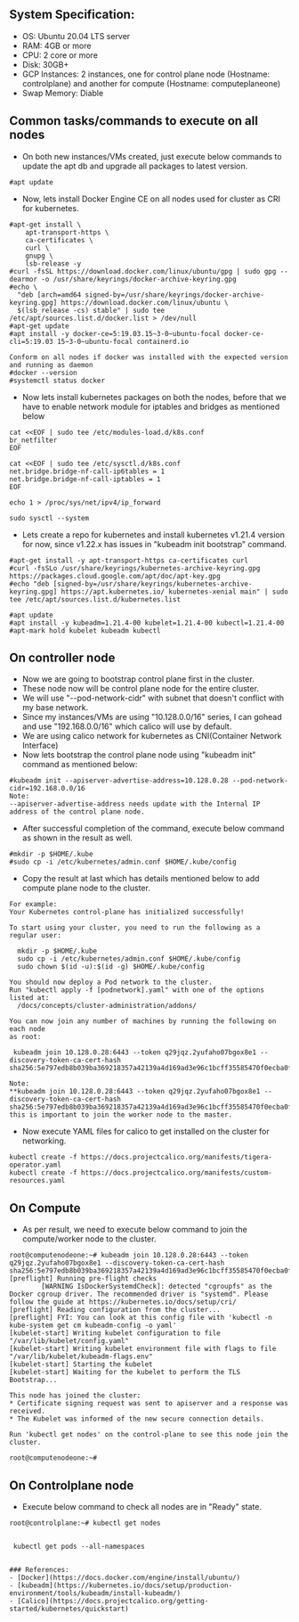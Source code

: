 ## System Specification:
- OS: Ubuntu 20.04 LTS server
- RAM: 4GB or more
- CPU: 2 core or more
- Disk: 30GB+
- GCP Instances: 2 instances, one for control plane node (Hostname: controlplane) and another for compute (Hostname: computeplaneone)
- Swap Memory: Diable

## Common tasks/commands to execute on all nodes
- On both new instances/VMs created, just execute below commands to update the apt db and upgrade all packages to latest version.
```
#apt update
```

- Now, lets install Docker Engine CE on all nodes used for cluster as CRI for kubernetes.
```
#apt-get install \
    apt-transport-https \
    ca-certificates \
    curl \
    gnupg \
    lsb-release -y
#curl -fsSL https://download.docker.com/linux/ubuntu/gpg | sudo gpg --dearmor -o /usr/share/keyrings/docker-archive-keyring.gpg
#echo \
  "deb [arch=amd64 signed-by=/usr/share/keyrings/docker-archive-keyring.gpg] https://download.docker.com/linux/ubuntu \
  $(lsb_release -cs) stable" | sudo tee /etc/apt/sources.list.d/docker.list > /dev/null
#apt-get update
#apt install -y docker-ce=5:19.03.15~3-0~ubuntu-focal docker-ce-cli=5:19.03 15~3-0~ubuntu-focal containerd.io

Conform on all nodes if docker was installed with the expected version and running as daemon
#docker --version
#systemctl status docker
```

- Now lets install kubernetes packages on both the nodes, before that we have to enable network module for iptables and bridges as mentioned below
```
cat <<EOF | sudo tee /etc/modules-load.d/k8s.conf
br_netfilter
EOF

cat <<EOF | sudo tee /etc/sysctl.d/k8s.conf
net.bridge.bridge-nf-call-ip6tables = 1
net.bridge.bridge-nf-call-iptables = 1
EOF

echo 1 > /proc/sys/net/ipv4/ip_forward

sudo sysctl --system
```

- Lets create a repo for kubernetes and install kubernetes v1.21.4 version for now, since v1.22.x has issues in "kubeadm init bootstrap" command.
```
#apt-get install -y apt-transport-https ca-certificates curl
#curl -fsSLo /usr/share/keyrings/kubernetes-archive-keyring.gpg https://packages.cloud.google.com/apt/doc/apt-key.gpg
#echo "deb [signed-by=/usr/share/keyrings/kubernetes-archive-keyring.gpg] https://apt.kubernetes.io/ kubernetes-xenial main" | sudo tee /etc/apt/sources.list.d/kubernetes.list

#apt update
#apt install -y kubeadm=1.21.4-00 kubelet=1.21.4-00 kubectl=1.21.4-00
#apt-mark hold kubelet kubeadm kubectl
```

## On controller node
- Now we are going to bootstrap control plane first in the cluster.
- These node now will be control plane node for the entire cluster.
- We will use "--pod-network-cidr" with subnet that doesn't conflict with my base network.
- Since my instances/VMs are using "10.128.0.0/16" series, I can gohead and use "192.168.0.0/16" which calico will use by default.
- We are using calico network for kubernetes as CNI(Container Network Interface)
- Now lets bootstrap the control plane node using "kubeadm init" command as mentioned below:
```
#kubeadm init --apiserver-advertise-address=10.128.0.28 --pod-network-cidr=192.168.0.0/16
Note:
--apiserver-advertise-address needs update with the Internal IP address of the control plane node.
```
- After successful completion of the command, execute below command as shown in the result as well.
```
#mkdir -p $HOME/.kube
#sudo cp -i /etc/kubernetes/admin.conf $HOME/.kube/config
```
- Copy the result at last which has details mentioned below to add compute plane node to the cluster.
```
For example:
Your Kubernetes control-plane has initialized successfully!

To start using your cluster, you need to run the following as a regular user:

  mkdir -p $HOME/.kube
  sudo cp -i /etc/kubernetes/admin.conf $HOME/.kube/config
  sudo chown $(id -u):$(id -g) $HOME/.kube/config

You should now deploy a Pod network to the cluster.
Run "kubectl apply -f [podnetwork].yaml" with one of the options listed at:
  /docs/concepts/cluster-administration/addons/

You can now join any number of machines by running the following on each node
as root:

 kubeadm join 10.128.0.28:6443 --token q29jqz.2yufaho07bgox8e1 --discovery-token-ca-cert-hash sha256:5e797edb8b039ba369218357a42139a4d169ad3e96c1bcff35585470f0ecba0f 

Note:
**kubeadm join 10.128.0.28:6443 --token q29jqz.2yufaho07bgox8e1 --discovery-token-ca-cert-hash sha256:5e797edb8b039ba369218357a42139a4d169ad3e96c1bcff35585470f0ecba0f** this is important to join the worker node to the master.
```
- Now execute YAML files for calico to get installed on the cluster for networking.
```
kubectl create -f https://docs.projectcalico.org/manifests/tigera-operator.yaml
kubectl create -f https://docs.projectcalico.org/manifests/custom-resources.yaml
```

## On Compute
- As per result, we need to execute below command to join the compute/worker node to the cluster.
```
root@computenodeone:~# kubeadm join 10.128.0.28:6443 --token q29jqz.2yufaho07bgox8e1 --discovery-token-ca-cert-hash sha256:5e797edb8b039ba369218357a42139a4d169ad3e96c1bcff35585470f0ecba0f
[preflight] Running pre-flight checks
        [WARNING IsDockerSystemdCheck]: detected "cgroupfs" as the Docker cgroup driver. The recommended driver is "systemd". Please follow the guide at https://kubernetes.io/docs/setup/cri/
[preflight] Reading configuration from the cluster...
[preflight] FYI: You can look at this config file with 'kubectl -n kube-system get cm kubeadm-config -o yaml'
[kubelet-start] Writing kubelet configuration to file "/var/lib/kubelet/config.yaml"
[kubelet-start] Writing kubelet environment file with flags to file "/var/lib/kubelet/kubeadm-flags.env"
[kubelet-start] Starting the kubelet
[kubelet-start] Waiting for the kubelet to perform the TLS Bootstrap...

This node has joined the cluster:
* Certificate signing request was sent to apiserver and a response was received.
* The Kubelet was informed of the new secure connection details.

Run 'kubectl get nodes' on the control-plane to see this node join the cluster.

root@computenodeone:~#
```

## On Controlplane node
- Execute below command to check all nodes are in "Ready" state.
```
root@controlplane:~# kubectl get nodes


 kubectl get pods --all-namespaces


### References:
- [Docker](https://docs.docker.com/engine/install/ubuntu/)
- [kubeadm](https://kubernetes.io/docs/setup/production-environment/tools/kubeadm/install-kubeadm/)
- [Calico](https://docs.projectcalico.org/getting-started/kubernetes/quickstart)

